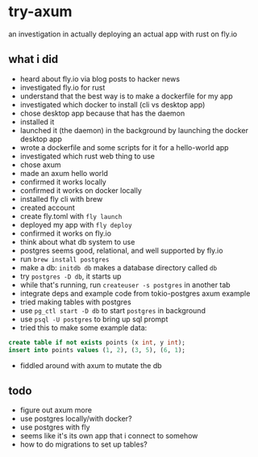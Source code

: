 # try-axum

an investigation in actually deploying an actual app with rust on fly.io

## what i did

- heard about fly.io via blog posts to hacker news
- investigated fly.io for rust
- understand that the best way is to make a dockerfile for my app
- investigated which docker to install (cli vs desktop app)
- chose desktop app because that has the daemon
- installed it
- launched it (the daemon) in the background by launching the docker desktop app
- wrote a dockerfile and some scripts for it for a hello-world app
- investigated which rust web thing to use
- chose axum
- made an axum hello world
- confirmed it works locally
- confirmed it works on docker locally
- installed fly cli with brew
- created account
- create fly.toml with `fly launch`
- deployed my app with `fly deploy`
- confirmed it works on fly.io
- think about what db system to use
- postgres seems good, relational, and well supported by fly.io
- run `brew install postgres`
- make a db: `initdb db` makes a database directory called `db`
- try `postgres -D db`, it starts up
- while that's running, run `createuser -s postgres` in another tab
- integrate deps and example code from tokio-postgres axum example
- tried making tables with postgres
- use `pg_ctl start -D db` to start `postgres` in background
- use `psql -U postgres` to bring up sql prompt
- tried this to make some example data:

```sql
create table if not exists points (x int, y int);
insert into points values (1, 2), (3, 5), (6, 1);
```

- fiddled around with axum to mutate the db

## todo

- figure out axum more
- use postgres locally/with docker?
- use postgres with fly
- seems like it's its own app that i connect to somehow
- how to do migrations to set up tables?
